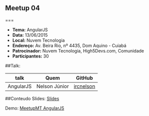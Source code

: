 ## Meetup 04
===
* **Tema:** AngularJS
* **Data:** 13/06/2015
* **Local:** Nuvem Tecnologia
* **Endereço:** Av. Beira Rio, nº 4435, Dom Aquino - Cuiabá
* **Patrocinador:** Nuvem Tecnologia, High5Devs.com, Comunidade
* **Participantes:** 30

##Talk:

| talk           | Quem          | GitHub
|----------------|---------------|---------------
| AngularJS | Nelson Júnior | [ircnelson](https://github.com/ircnelson)

##Conteudo
Slides: [Slides](http://slides.com/nelsoncorreav-junior/deck#/)

Demo: [MeetupMT AngularJS](https://github.com/ircnelson/meetup-mt-angularjs)
